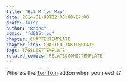 ```yaml
---
title: "Hit M for Map"
date: 2014-01-08T02:00:00-07:00
draft: false
author: "Rades"
comic: "fd015.jpg"
chapter: CHAPTERTEMPLATE
chapter_link: CHAPTERLINKTEMPLATE
tags: TAGSLISTTEMPLATE
related_comics: RELATEDCOMICTEMPLATE
---
```


Where’s the [TomTom](http://www.curse.com/addons/wow/tomtom) addon when you need it?

